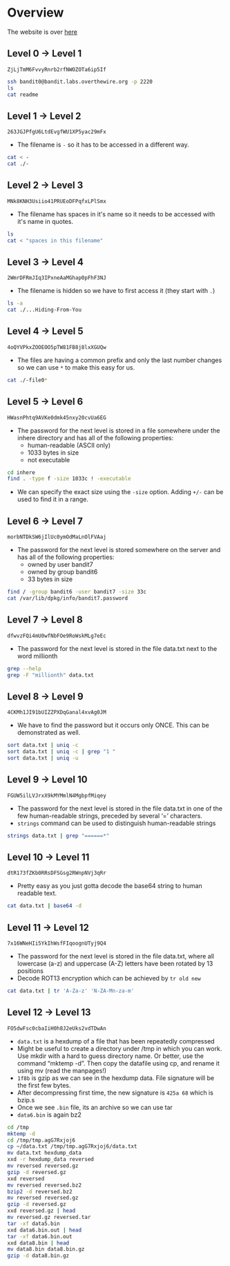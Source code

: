 # Overview

The website is over <a href="https://overthewire.org/wargames/bandit/">here</a>

## Level 0 -> Level 1

`ZjLjTmM6FvvyRnrb2rfNWOZOTa6ip5If`

```bash
ssh bandit0@bandit.labs.overthewire.org -p 2220
ls
cat readme
```

## Level 1 -> Level 2

`263JGJPfgU6LtdEvgfWU1XP5yac29mFx`

- The filename is `-` so it has to be accessed in a different way.

```bash
cat < -
cat ./-
```

## Level 2 -> Level 3

`MNk8KNH3Usiio41PRUEoDFPqfxLPlSmx`

- The filename has spaces in it's name so it needs to be accessed with it's name in quotes.

```bash
ls
cat < "spaces in this filename"
```

## Level 3 -> Level 4

`2WmrDFRmJIq3IPxneAaMGhap0pFhF3NJ`

- The filename is hidden so we have to first access it (they start with `.`)

```bash
ls -a
cat ./...Hiding-From-You
```

## Level 4 -> Level 5

`4oQYVPkxZOOEOO5pTW81FB8j8lxXGUQw`

- The files are having a common prefix and only the last number changes so we can use `*` to make this easy for us.

```bash
cat ./-file0*
```

## Level 5 -> Level 6

`HWasnPhtq9AVKe0dmk45nxy20cvUa6EG`

- The password for the next level is stored in a file somewhere under the inhere directory and has all of the following properties:
    - human-readable (ASCII only)
    - 1033 bytes in size
    - not executable

```bash
cd inhere
find . -type f -size 1033c ! -executable 
```

- We can specify the exact size using the `-size` option. Adding `+/-` can be used to find it in a range.

## Level 6 -> Level 7

`morbNTDkSW6jIlUc0ymOdMaLnOlFVAaj`

- The password for the next level is stored somewhere on the server and has all of the following properties:
    - owned by user bandit7
    - owned by group bandit6
    - 33 bytes in size

```bash
find / -group bandit6 -user bandit7 -size 33c
cat /var/lib/dpkg/info/bandit7.password
```

## Level 7 -> Level 8

`dfwvzFQi4mU0wfNbFOe9RoWskMLg7eEc`

- The password for the next level is stored in the file data.txt next to the word millionth

```bash
grep --help
grep -F "millionth" data.txt 
```

## Level 8 -> Level 9

`4CKMh1JI91bUIZZPXDqGanal4xvAg0JM`

- We have to find the password but it occurs only ONCE. This can be demonstrated as well.

```bash
sort data.txt | uniq -c 
sort data.txt | uniq -c | grep "1 "
sort data.txt | uniq -u
```

## Level 9 -> Level 10

`FGUW5ilLVJrxX9kMYMmlN4MgbpfMiqey`

- The password for the next level is stored in the file data.txt in one of the few human-readable strings, preceded by several ‘=’ characters.
- `strings` command can be used to distinguish human-readable strings 

```bash
strings data.txt | grep "======*"
```

## Level 10 -> Level 11

`dtR173fZKb0RRsDFSGsg2RWnpNVj3qRr`

- Pretty easy as you just gotta decode the base64 string to human readable text.

```bash
cat data.txt | base64 -d
```

## Level 11 -> Level 12

`7x16WNeHIi5YkIhWsfFIqoognUTyj9Q4`

- The password for the next level is stored in the file data.txt, where all lowercase (a-z) and uppercase (A-Z) letters have been rotated by 13 positions
- Decode ROT13 encryption which can be achieved by `tr old new`

```bash
cat data.txt | tr 'A-Za-z' 'N-ZA-Mn-za-m'
```

## Level 12 -> Level 13

`FO5dwFsc0cbaIiH0h8J2eUks2vdTDwAn`

- `data.txt` is a hexdump of a file that has been repeatedly compressed
- Might be useful to create a directory under /tmp in which you can work. Use mkdir with a hard to guess directory name. Or better, use the command “mktemp -d”. Then copy the datafile using cp, and rename it using mv (read the manpages!)
- `1f8b` is gzip as we can see in the hexdump data. File signature will be the first few bytes.
- After decompressing first time, the new signature is `425a 68` which is bzip.s
- Once we see `.bin` file, its an archive so we can use tar
- `data6.bin` is again bz2

```bash
cd /tmp
mktemp -d
cd /tmp/tmp.agG7Rxjoj6
cp ~/data.txt /tmp/tmp.agG7Rxjoj6/data.txt
mv data.txt hexdump_data
xxd -r hexdump_data reversed
mv reversed reversed.gz
gzip -d reversed.gz
xxd reversed
mv reversed reversed.bz2
bzip2 -d reversed.bz2
mv reversed reversed.gz
gzip -d reversed.gz
xxd reversed.gz | head
mv reversed.gz reversed.tar
tar -xf data5.bin
xxd data6.bin.out | head
tar -xf data6.bin.out
xxd data8.bin | head
mv data8.bin data8.bin.gz
gzip -d data8.bin.gz
```